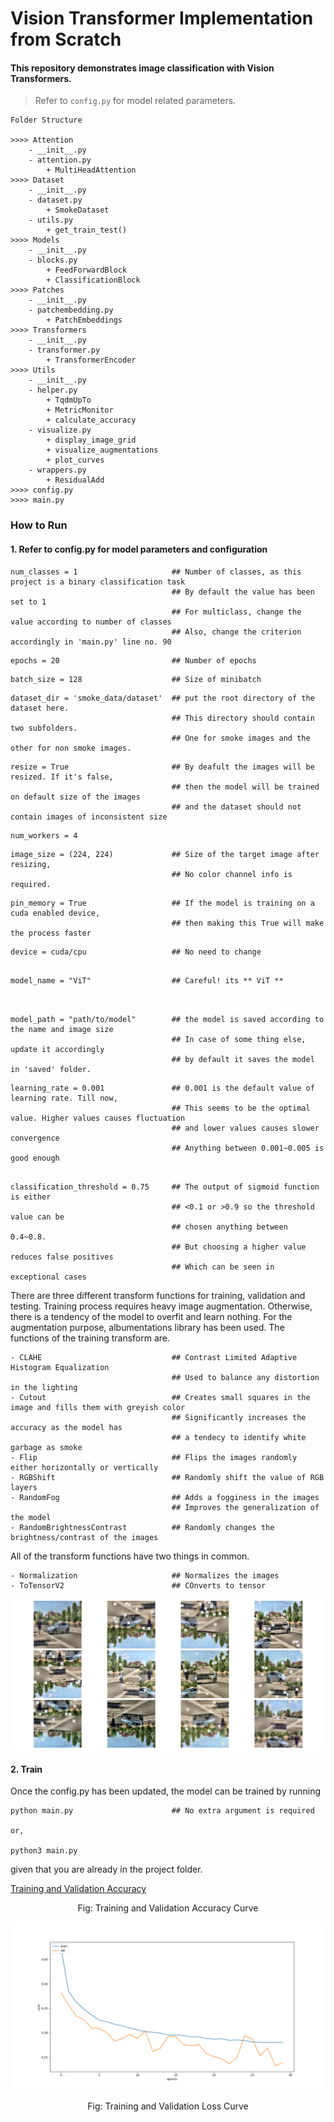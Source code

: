 # Vision Transformer Implementation from Scratch
#### This repository demonstrates image classification with Vision Transformers. 
> Refer to ```config.py``` for model related parameters.

```
Folder Structure

>>>> Attention
    - __init__.py
    - attention.py
        + MultiHeadAttention
>>>> Dataset
    - __init__.py
    - dataset.py
        + SmokeDataset
    - utils.py
        + get_train_test()
>>>> Models
    - __init__.py
    - blocks.py
        + FeedForwardBlock
        + ClassificationBlock
>>>> Patches
    - __init__.py
    - patchembedding.py
        + PatchEmbeddings
>>>> Transformers
    - __init__.py
    - transformer.py
        + TransformerEncoder
>>>> Utils
    - __init__.py
    - helper.py
        + TqdmUpTo
        + MetricMonitor
        + calculate_accuracy
    - visualize.py
        + display_image_grid
        + visualize_augmentations
        + plot_curves
    - wrappers.py
        + ResidualAdd
>>>> config.py
>>>> main.py
```

### How to Run

#### 1. Refer to **config.py** for model parameters and configuration

```
num_classes = 1                     ## Number of classes, as this project is a binary classification task
                                    ## By default the value has been set to 1
                                    ## For multiclass, change the value according to number of classes
                                    ## Also, change the criterion accordingly in 'main.py' line no. 90 
```
```
epochs = 20                         ## Number of epochs 
```
```
batch_size = 128                    ## Size of minibatch
```
```
dataset_dir = 'smoke_data/dataset'  ## put the root directory of the dataset here.
                                    ## This directory should contain two subfolders. 
                                    ## One for smoke images and the other for non smoke images.
```
```
resize = True                       ## By deafult the images will be resized. If it's false, 
                                    ## then the model will be trained on default size of the images
                                    ## and the dataset should not contain images of inconsistent size
```
```
num_workers = 4                     
```
```
image_size = (224, 224)             ## Size of the target image after resizing,
                                    ## No color channel info is required.
```
```
pin_memory = True                   ## If the model is training on a cuda enabled device, 
                                    ## then making this True will make the process faster
```
```
device = cuda/cpu                   ## No need to change
```
```

model_name = "ViT"                  ## Careful! its ** ViT **
                                    
```
```

model_path = "path/to/model"        ## the model is saved according to the name and image size
                                    ## In case of some thing else, update it accordingly
                                    ## by default it saves the model in 'saved' folder.

```
```
learning_rate = 0.001               ## 0.001 is the default value of learning rate. Till now,
                                    ## This seems to be the optimal value. Higher values causes fluctuation
                                    ## and lower values causes slower convergence
                                    ## Anything between 0.001~0.005 is good enough
```
```

classification_threshold = 0.75     ## The output of sigmoid function is either
                                    ## <0.1 or >0.9 so the threshold value can be
                                    ## chosen anything between 0.4~0.8.
                                    ## But choosing a higher value reduces false positives 
                                    ## Which can be seen in exceptional cases
```

There are three different transform functions for training, validation and testing. Training process requires heavy image augmentation. Otherwise, there is a tendency of the model to overfit and learn nothing. For the augmentation purpose, albumentations library has been used.
The functions of the training transform are.

```
- CLAHE                             ## Contrast Limited Adaptive Histogram Equalization
                                    ## Used to balance any distortion in the lighting
- Cutout                            ## Creates small squares in the image and fills them with greyish color
                                    ## Significantly increases the accuracy as the model has 
                                    ## a tendecy to identify white garbage as smoke
- Flip                              ## Flips the images randomly either horizontally or vertically
- RGBShift                          ## Randomly shift the value of RGB layers
- RandomFog                         ## Adds a fogginess in the images
                                    ## Improves the generalization of the model
- RandomBrightnessContrast          ## Randomly changes the brightness/contrast of the images

```
All of the transform functions have two things in common. 

```
- Normalization                     ## Normalizes the images
- ToTensorV2                        ## COnverts to tensor
```
 ![Augmentations](images/augments.jpg "Augmentations") 



#### 2. Train
Once the config.py has been updated, the model can be trained by running 
```
python main.py                      ## No extra argument is required

or,

python3 main.py 
```
given that you are already in the project folder.

[Training and Validation Accuracy](images/accuracy.png "Accuracy Curve") 

<center> Fig: Training and Validation Accuracy Curve </center>

![Training and Validation Loss](images/loss.png "Loss Curve") 
<center> Fig: Training and Validation Loss Curve </center>
